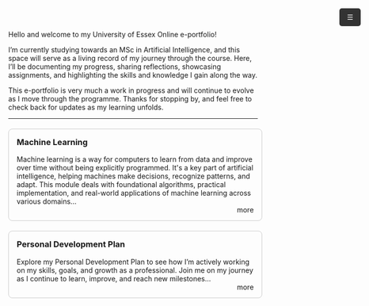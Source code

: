 Hello and welcome to my University of Essex Online e-portfolio!

I’m currently studying towards an MSc in Artificial Intelligence, and this space will serve as a living record of my journey through the course. Here, I’ll be documenting my progress, sharing reflections, showcasing assignments, and highlighting the skills and knowledge I gain along the way.

This e-portfolio is very much a work in progress and will continue to evolve as I move through the programme. Thanks for stopping by, and feel free to check back for updates as my learning unfolds.

---

<div style="width: 95%; margin: 20px auto; border: 1px solid #ccc; padding: 16px; border-radius: 8px;">
  <h3 style="margin-top: 0;">
    <a href="machine_learning" style="text-decoration: none;">Machine Learning</a>
  </h3>
  <p>Machine learning is a way for computers to learn from data and improve over time without being explicitly programmed. It's a key part of artificial intelligence, helping machines make decisions, recognize patterns, and adapt. This module deals with foundational algorithms, practical implementation, and real-world applications of machine learning across various domains...
  <br/>
  <a href="machine_learning" style="text-decoration: none; margin-left:10px; float: right;">more</a>
  </p>
</div>


<div style="width: 95%; margin: 20px auto; border: 1px solid #ccc; padding: 16px; border-radius: 8px;">
  <h3 style="margin-top: 0;">
    <a href="pdp" style="text-decoration: none;">Personal Development Plan</a>
  </h3>
  <p>Explore my Personal Development Plan to see how I’m actively working on my skills, goals, and growth as a professional. Join me on my journey as I continue to learn, improve, and reach new milestones...
  <br/>
<a href="pdp" style="text-decoration: none; margin-left:10px; float: right;">more</a>
  </p>
</div>

<div id="hamburgerMenu">
  <div id="menuToggle">&#9776;<div id="menuLabel" style="display: none;">MENU</div></div>
  <div id="menuLinks">
    <a href="#section1">Home</a>
    <a href="#section2">Machine Learning</a>
    <a href="#section3">Professional Development Plan</a>
  </div>
</div>

<style>
  #hamburgerMenu {
    position: fixed;
    top: 20px;
    right: 20px;
    z-index: 1000;
    font-family: Arial, sans-serif;
  }

  #menuToggle {
    background: #333;
    color: white;
    padding: 10px 15px;
    cursor: pointer;
    border-radius: 5px;
    user-select: none;
  }

  #menuLabel {
  margin-top: 5px;
  font-weight: bold;
  padding: 5px 10px;
  border-radius: 3px;
  color: white;
 }

  #menuLinks {
    display: none;
    margin-top: 10px;
    border: 1px solid #ccc;
    box-shadow: 0 0 10px rgba(0,0,0,0.1);
    border-radius: 5px;
  }

  #menuLinks a {
    display: block;
    padding: 10px 15px;
    text-decoration: none;
    color: white;
    background: #333;
  }

  #menuLinks a:hover {
    background-color:rgb(49, 50, 56);
  }
</style>

<script>
  document.addEventListener('DOMContentLoaded', function () {
    const toggle = document.getElementById('menuToggle');
    const links = document.getElementById('menuLinks');
    const label = document.getElementById('menuLabel');
    const menu = document.getElementById('hamburgerMenu');

    toggle.addEventListener('click', function () {
        const isVisible = links.style.display === 'block';
        links.style.display = isVisible ? 'none' : 'block';
        label.style.display = isVisible ? 'none' : 'inline';
    });

    menu.addEventListener('mouseleave', function () {
      links.style.display = 'none';
      label.style.display = 'none'; 
    });
  });
</script>